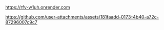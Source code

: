 https://rfv-w1uh.onrender.com


https://github.com/user-attachments/assets/181faadd-0173-4b40-a72c-87296007c9c7

